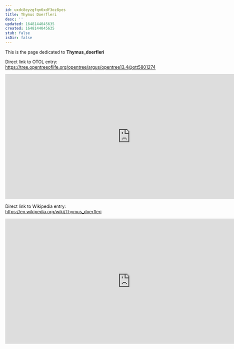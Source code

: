 ```yaml
---
id: uxdc8eyzgfqn6xdf3oz8yes
title: Thymus Doerfleri
desc: ''
updated: 1648144045635
created: 1648144045635
stub: false
isDir: false
---
```

This is the page dedicated to **Thymus_doerfleri**


Direct link to OTOL entry: https://tree.opentreeoflife.org/opentree/argus/opentree13.4@ott5801274



<html>
    <body>
    <iframe src="https://tree.opentreeoflife.org/opentree/argus/opentree13.4@ott5801274"
    width="800" height="400" frameborder="0" allowfullscreen> </iframe>
    </body>
</html>
    


Direct link to Wikipedia entry: https://en.wikipedia.org/wiki/Thymus_doerfleri



<html>
    <body>
    <iframe src="https://en.wikipedia.org/wiki/Thymus_doerfleri"
    width="800" height="400" frameborder="0" allowfullscreen> </iframe>
    </body>
</html>
    
